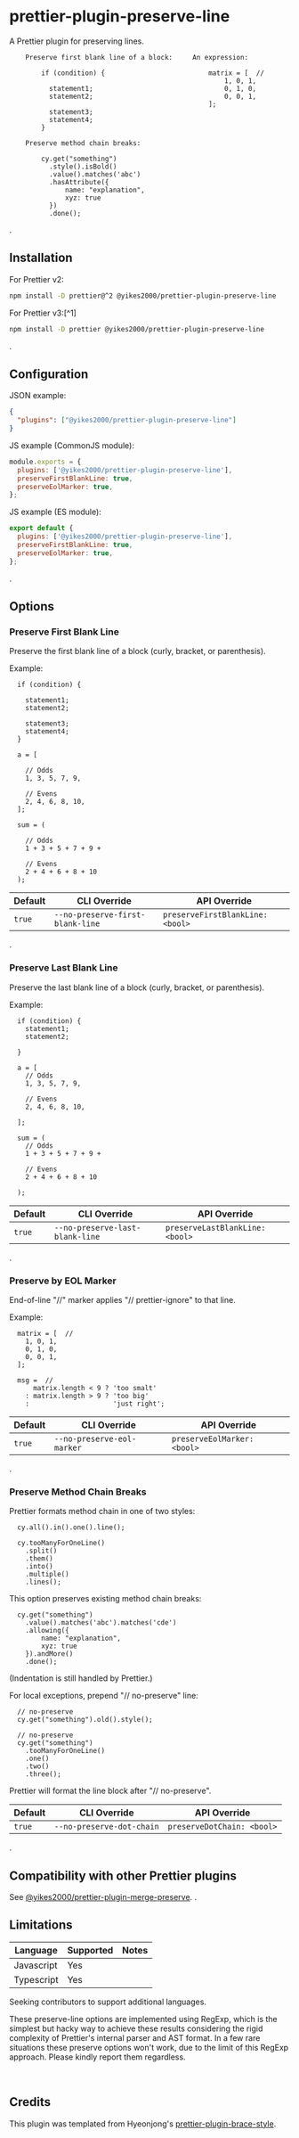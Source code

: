 # prettier-plugin-preserve-line

A Prettier plugin for preserving lines.

```
    Preserve first blank line of a block:     An expression:

        if (condition) {                          matrix = [  //
                                                      1, 0, 1,
          statement1;                                 0, 1, 0,
          statement2;                                 0, 0, 1,
                                                  ];
          statement3;
          statement4;
        }

    Preserve method chain breaks:

        cy.get("something")
          .style().isBold()
          .value().matches('abc')
          .hasAttribute({
              name: "explanation",
              xyz: true
          })
          .done();
```
.


## Installation

For Prettier v2:

```sh
npm install -D prettier@^2 @yikes2000/prettier-plugin-preserve-line
```

For Prettier v3:[^1]

```sh
npm install -D prettier @yikes2000/prettier-plugin-preserve-line
```
.

## Configuration

JSON example:

```json
{
  "plugins": ["@yikes2000/prettier-plugin-preserve-line"]
}
```

JS example (CommonJS module):

```javascript
module.exports = {
  plugins: ['@yikes2000/prettier-plugin-preserve-line'],
  preserveFirstBlankLine: true,
  preserveEolMarker: true,
};
```

JS example (ES module):

```javascript
export default {
  plugins: ['@yikes2000/prettier-plugin-preserve-line'],
  preserveFirstBlankLine: true,
  preserveEolMarker: true,
};
```
.


## Options

### Preserve First Blank Line

Preserve the first blank line of a block (curly, bracket, or parenthesis).

Example:
```
  if (condition) {

    statement1;
    statement2;

    statement3;
    statement4;
  }

  a = [

    // Odds
    1, 3, 5, 7, 9,

    // Evens
    2, 4, 6, 8, 10,
  ];

  sum = (

    // Odds
    1 + 3 + 5 + 7 + 9 +

    // Evens
    2 + 4 + 6 + 8 + 10
  );
```
<!-- prettier-ignore -->
Default | CLI&nbsp;Override | API&nbsp;Override
--- | --- | ---
`true` | `--no-preserve-first-blank-line` | `preserveFirstBlankLine: <bool>`
.


### Preserve Last Blank Line

Preserve the last blank line of a block (curly, bracket, or parenthesis).

Example:
```
  if (condition) {
    statement1;
    statement2;

  }

  a = [
    // Odds
    1, 3, 5, 7, 9,

    // Evens
    2, 4, 6, 8, 10,

  ];

  sum = (
    // Odds
    1 + 3 + 5 + 7 + 9 +

    // Evens
    2 + 4 + 6 + 8 + 10

  );
```
<!-- prettier-ignore -->
Default | CLI&nbsp;Override | API&nbsp;Override
--- | --- | ---
`true` | `--no-preserve-last-blank-line` | `preserveLastBlankLine: <bool>`

.

### Preserve by EOL Marker

End-of-line "//" marker applies "// prettier-ignore" to that line.

Example:
```
  matrix = [  //
    1, 0, 1,
    0, 1, 0,
    0, 0, 1,
  ];

  msg =  //
      matrix.length < 9 ? 'too smalt'
    : matrix.length > 9 ? 'too big'
    :                     'just right';
```
<!-- prettier-ignore -->
Default | CLI&nbsp;Override | API&nbsp;Override
--- | --- | ---
`true` | `--no-preserve-eol-marker` | `preserveEolMarker: <bool>`

.

### Preserve Method Chain Breaks

Prettier formats method chain in one of two styles:
```
  cy.all().in().one().line();

  cy.tooManyForOneLine()
    .split()
    .them()
    .into()
    .multiple()
    .lines();
```

This option preserves existing method chain breaks:
```
  cy.get("something")
    .value().matches('abc').matches('cde')
    .allowing({
        name: "explanation",
        xyz: true
    }).andMore()
    .done();
```
(Indentation is still handled by Prettier.)

For local exceptions, prepend "// no-preserve" line:
```
  // no-preserve
  cy.get("something").old().style();

  // no-preserve
  cy.get("something")
    .tooManyForOneLine()
    .one()
    .two()
    .three();
```
Prettier will format the line block after "// no-preserve".

<!-- prettier-ignore -->
Default | CLI&nbsp;Override | API&nbsp;Override
--- | --- | ---
`true` | `--no-preserve-dot-chain` | `preserveDotChain: <bool>`

.


## Compatibility with other Prettier plugins

See [@yikes2000/prettier-plugin-merge-preserve](https://github.com/yikes2000/prettier-plugin-merge-preserve).
.


## Limitations

<!-- prettier-ignore -->
Language | Supported | Notes
--- | --- | ---
Javascript | Yes |
Typescript | Yes |

Seeking contributors to support additional languages.

These preserve-line options are implemented using RegExp, which is the simplest but hacky way to achieve these results
considering the rigid complexity of Prettier's internal parser and AST format. In a few rare situations these preserve
options won't work, due to the limit of this RegExp approach.  Please kindly report them regardless.

&nbsp;

## Credits

This plugin was templated from Hyeonjong's
[prettier-plugin-brace-style](https://github.com/ony3000/prettier-plugin-brace-style).
